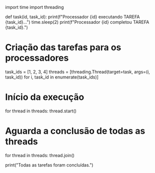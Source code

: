 import time
import threading

def task(id, task_id):
    print(f"Processador {id} executando TAREFA {task_id}...")
    time.sleep(2)
    print(f"Processador {id} completou TAREFA {task_id}.")

# Criação das tarefas para os processadores
task_ids = [1, 2, 3, 4]
threads = [threading.Thread(target=task, args=(i, task_id)) for i, task_id in enumerate(task_ids)]

# Início da execução
for thread in threads:
    thread.start()

# Aguarda a conclusão de todas as threads
for thread in threads:
    thread.join()

print("Todas as tarefas foram concluídas.")

